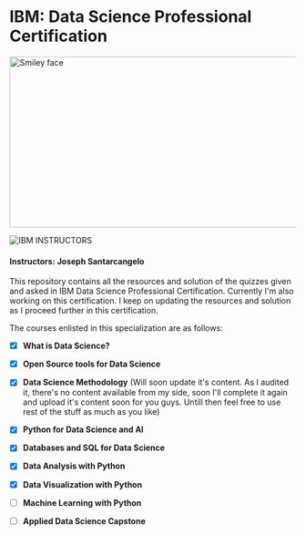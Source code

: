 # IBM: Data Science Professional Certification

<img src="https://i.imgur.com/YCFnjvg.png" alt="Smiley face" height="300" width="600">

![IBM](http://i.imgur.com/Qktqnu1.png) INSTRUCTORS
#### Instructors: Joseph Santarcangelo
This repository contains all the resources and solution of the quizzes given and asked in IBM Data Science Professional Certification.
Currently I'm also working on this certification. I keep on updating the resources and solution as I proceed further in this certification.

The courses enlisted in this specialization are as follows:

- [x] __What is Data Science?__

- [x] __Open Source tools for Data Science__

- [x] __Data Science Methodology__ (Will soon update it's content. As I audited it, there's no content available from my side, soon I'll complete it again and upload it's content soon for you guys. Untill then feel free to use rest of the stuff as much as you like)

- [x] __Python for Data Science and AI__

- [x] __Databases and SQL for Data Science__

- [x] __Data Analysis with Python__

- [x] __Data Visualization with Python__

- [ ] __Machine Learning with Python__

- [ ] __Applied Data Science Capstone__

